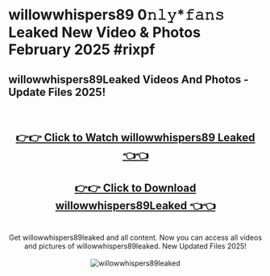# willowwhispers89 0𝚗𝚕𝚢*𝚏𝚊𝚗𝚜 Leaked New Video & Photos February 2025 #rixpf

<h2>willowwhispers89Leaked Videos And Photos - Update Files 2025!</h2>
<br>
<div align="center">
<h2><a href="https://mediaupload.pro?title=willowwhispers89&ref=11F" rel="nofollow">👉👉 Click to Watch willowwhispers89 Leaked 👈👈</a></h2>
<h2><a href="https://mediaupload.pro?title=willowwhispers89&ref=11F" rel="nofollow">👉👉 Click to Download willowwhispers89Leaked 👈👈</a></h2>
<br>
Get willowwhispers89leaked and all content. Now you can access all videos and pictures of willowwhispers89leaked. New Updated Files 2025!
<br>
<br>
<a href="https://mediaupload.pro?title=willowwhispers89&ref=11F" rel="nofollow" data-target="animated-image.originalLink"><img src="https://i.ibb.co/Gkj2r4b/banner.png" alt="willowwhispers89leaked" style="max-width: 100%; display: inline-block;" data-target="animated-image.originalImage"></a>
</div>
<br>


